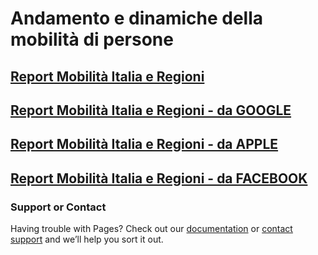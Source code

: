 
# Andamento e dinamiche della mobilità di persone 
## [Report Mobilità Italia e Regioni](https://github.com/PoliS-Lombardia/mobilita/report-mobilita-italia-regioni.html) 
## [Report Mobilità Italia e Regioni - da GOOGLE](https://github.com/PoliS-Lombardia/mobilita/Google.html) 
## [Report Mobilità Italia e Regioni - da APPLE](https://github.com/PoliS-Lombardia/mobilita/Apple.html) 
## [Report Mobilità Italia e Regioni - da FACEBOOK](https://github.com/PoliS-Lombardia/mobilita/Facebook.html) 



### Support or Contact

Having trouble with Pages? Check out our [documentation](https://docs.github.com/categories/github-pages-basics/) or [contact support](https://github.com/contact) and we’ll help you sort it out.
